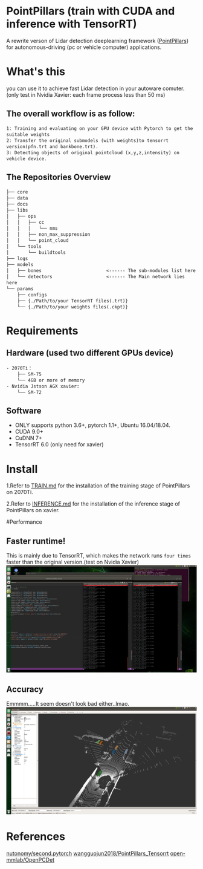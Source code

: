 # PointPillars (train with CUDA and inference with TensorRT)

A rewrite verson of Lidar detection deeplearning framework ([PointPillars](https://github.com/traveller59/second.pytorch)) for autonomous-driving (pc or vehicle computer) applications.

# What's this

you can use it to achieve fast Lidar detection in your autoware comuter. (only test in Nvidia Xavier: each frame process less than 50 ms)

## The overall workflow is as follow:
```
1: Training and evaluating on your GPU device with Pytorch to get the suitable weights
2: Transfer the original submodels (with weights)to tensorrt version(pfn.trt and bankbone.trt).
3: Detecting objects of original pointcloud (x,y,z,intensity) on vehicle device.
```
## The Repositories Overview 
```
├── core
├── data
├── docs
├── libs
│   ├── ops
│   │   ├── cc
│   │   │   └── nms
│   │   ├── non_max_suppression
│   │   └── point_cloud
│   └── tools
│       └── buildtools
├── logs
├── models
│   ├── bones                        <------ The sub-modules list here
│   └── detectors                    <------ The Main network lies here
└── params
    ├── configs
    ├── {./Path/to/your TensorRT files(.trt)}
    └── {./Path/to/your weights files(.ckpt)}
```
# Requirements

## Hardware (used two different GPUs device)
```
- 2070Ti：
    ├── SM-75                       
    └── 4GB or more of memory
- Nvidia Jstson AGX xavier:        
    └── SM-72
```

## Software
 - ONLY supports python 3.6+, pytorch 1.1+, Ubuntu 16.04/18.04.
 - CUDA 9.0+
 - CuDNN 7+
 - TensorRT 6.0 (only need for xavier)
 
# Install
1.Refer to [TRAIN.md](docs/TRAIN.md) for the installation of the training stage of PointPillars on 2070Ti.

2.Refer to [INFERENCE.md](docs/INFERENCE.md) for the installation of the inference stage of PointPillars on xavier.

#Performance

## Faster runtime!
This is mainly due to TensorRT, which makes the network runs `four times` faster than the original version.(test on Nvidia Xavier)
![compare](docs/_compare.png)

## Accuracy
Emmmm.....It seem doesn't look bad either..lmao. 
![accuracy](docs/_accuracy.png)

# References
[nutonomy/second.pytorch](https://github.com/nutonomy/second.pytorch)
[wangguojun2018/PointPillars_Tensorrt](https://github.com/wangguojun2018/PointPillars_Tensorrt)
[open-mmlab/OpenPCDet](https://github.com/open-mmlab/OpenPCDet)

